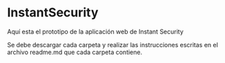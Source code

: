 # InstantSecurity
Aquí esta el prototipo de la aplicación web de Instant Security

Se debe descargar cada carpeta y realizar las instrucciones escritas en el archivo readme.md que cada carpeta contiene. 
